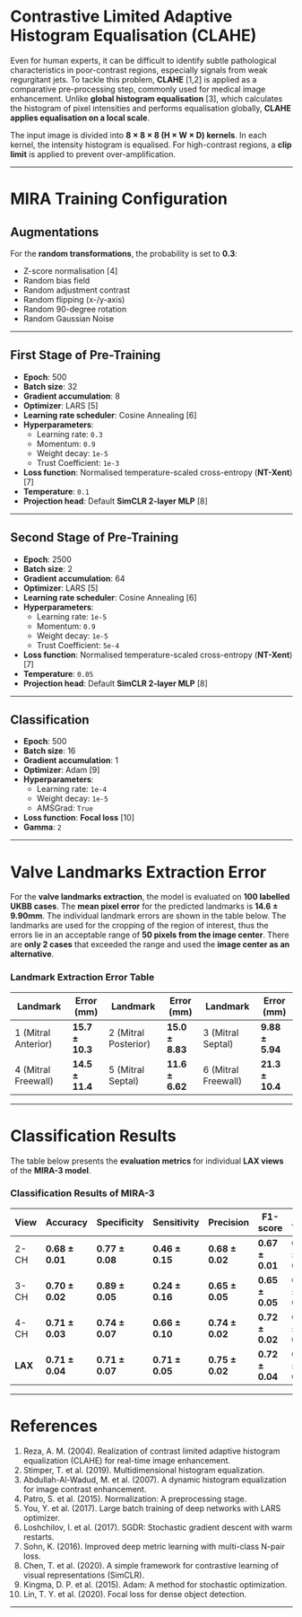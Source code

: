 # Contrastive Limited Adaptive Histogram Equalisation (CLAHE)
Even for human experts, it can be difficult to identify subtle pathological characteristics in poor-contrast regions, especially signals from weak regurgitant jets. To tackle this problem, **CLAHE** [1,2] is applied as a comparative pre-processing step, commonly used for medical image enhancement. Unlike **global histogram equalisation** [3], which calculates the histogram of pixel intensities and performs equalisation globally, **CLAHE applies equalisation on a local scale**.

The input image is divided into **8 × 8 × 8 (H × W × D) kernels**. In each kernel, the intensity histogram is equalised. For high-contrast regions, a **clip limit** is applied to prevent over-amplification.

---

# MIRA Training Configuration

## Augmentations
For the **random transformations**, the probability is set to **0.3**:
- Z-score normalisation [4]
- Random bias field
- Random adjustment contrast
- Random flipping (x-/y-axis)
- Random 90-degree rotation
- Random Gaussian Noise

---

## First Stage of Pre-Training
- **Epoch**: 500
- **Batch size**: 32
- **Gradient accumulation**: 8
- **Optimizer**: LARS [5]
- **Learning rate scheduler**: Cosine Annealing [6]
- **Hyperparameters**:
  - Learning rate: `0.3`
  - Momentum: `0.9`
  - Weight decay: `1e-5`
  - Trust Coefficient: `1e-3`
- **Loss function**: Normalised temperature-scaled cross-entropy (**NT-Xent**) [7]
- **Temperature**: `0.1`
- **Projection head**: Default **SimCLR 2-layer MLP** [8]

---

## Second Stage of Pre-Training
- **Epoch**: 2500
- **Batch size**: 2
- **Gradient accumulation**: 64
- **Optimizer**: LARS [5]
- **Learning rate scheduler**: Cosine Annealing [6]
- **Hyperparameters**:
  - Learning rate: `1e-5`
  - Momentum: `0.9`
  - Weight decay: `1e-5`
  - Trust Coefficient: `5e-4`
- **Loss function**: Normalised temperature-scaled cross-entropy (**NT-Xent**) [7]
- **Temperature**: `0.05`
- **Projection head**: Default **SimCLR 2-layer MLP** [8]

---

## Classification
- **Epoch**: 500
- **Batch size**: 16
- **Gradient accumulation**: 1
- **Optimizer**: Adam [9]
- **Hyperparameters**:
  - Learning rate: `1e-4`
  - Weight decay: `1e-5`
  - AMSGrad: `True`
- **Loss function**: **Focal loss** [10]
- **Gamma**: `2`

---

# Valve Landmarks Extraction Error
For the **valve landmarks extraction**, the model is evaluated on **100 labelled UKBB cases**. The **mean pixel error** for the predicted landmarks is **14.6 ± 9.90mm**. The individual landmark errors are shown in the table below. The landmarks are used for the cropping of the region of interest, thus the errors lie in an acceptable range of **50 pixels from the image center**. There are **only 2 cases** that exceeded the range and used the **image center as an alternative**.

### **Landmark Extraction Error Table**
| Landmark  | Error (mm) | Landmark  | Error (mm) | Landmark  | Error (mm) |
|-----------|------------|-----------|------------|-----------|------------|
| 1 (Mitral Anterior) | **15.7 ± 10.3** | 2 (Mitral Posterior) | **15.0 ± 8.83** | 3 (Mitral Septal) | **9.88 ± 5.94** |
| 4 (Mitral Freewall) | **14.5 ± 11.4** | 5 (Mitral Septal) | **11.6 ± 6.62** | 6 (Mitral Freewall) | **21.3 ± 10.4** |

---

# Classification Results
The table below presents the **evaluation metrics** for individual **LAX views** of the **MIRA-3 model**.

### **Classification Results of MIRA-3**
| View   | Accuracy | Specificity | Sensitivity | Precision | F1-score | AUC  |
|--------|---------|-------------|-------------|------------|-----------|------|
| 2-CH   | **0.68 ± 0.01** | **0.77 ± 0.08** | **0.46 ± 0.15** | **0.68 ± 0.02** | **0.67 ± 0.01** | **0.67 ± 0.03** |
| 3-CH   | **0.70 ± 0.02** | **0.89 ± 0.05** | **0.24 ± 0.16** | **0.65 ± 0.05** | **0.65 ± 0.05** | **0.70 ± 0.03** |
| 4-CH   | **0.71 ± 0.03** | **0.74 ± 0.07** | **0.66 ± 0.10** | **0.74 ± 0.02** | **0.72 ± 0.02** | **0.77 ± 0.01** |
| **LAX** | **0.71 ± 0.04** | **0.71 ± 0.07** | **0.71 ± 0.05** | **0.75 ± 0.02** | **0.72 ± 0.04** | **0.78 ± 0.01** |

---

# References
1. Reza, A. M. (2004). Realization of contrast limited adaptive histogram equalization (CLAHE) for real-time image enhancement.
2. Stimper, T. et al. (2019). Multidimensional histogram equalization.
3. Abdullah-Al-Wadud, M. et al. (2007). A dynamic histogram equalization for image contrast enhancement.
4. Patro, S. et al. (2015). Normalization: A preprocessing stage.
5. You, Y. et al. (2017). Large batch training of deep networks with LARS optimizer.
6. Loshchilov, I. et al. (2017). SGDR: Stochastic gradient descent with warm restarts.
7. Sohn, K. (2016). Improved deep metric learning with multi-class N-pair loss.
8. Chen, T. et al. (2020). A simple framework for contrastive learning of visual representations (SimCLR).
9. Kingma, D. P. et al. (2015). Adam: A method for stochastic optimization.
10. Lin, T. Y. et al. (2020). Focal loss for dense object detection.

---
